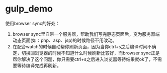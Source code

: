 # gulp_demo
使用browser sync的好处：

  1.  browser sync里自带一个服务器，帮助我们写完静态页面后，变为服务器端动态页面(如：php、asp、jsp)的时候路径不用改动。
  2.  在配合watch的时候自动帮你刷新页面，因为当你ctrl+s之后编译时间不确定，切换回浏览器的时候不知道什么时候刷新比较好，而browser sync正是帮你解决了这个问题，你只需要ctrl+s之后进入浏览器等待结果就ok了，不需要等待编译完成再刷新。
